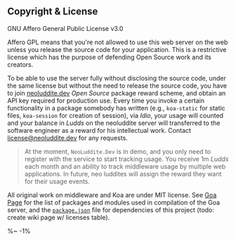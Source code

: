 <!-- ## TODO

- [ ] Add a new item to the todo list. -->

## Copyright & License

GNU Affero General Public License v3.0

Affero GPL means that you're not allowed to use this web server on the web unless you release the source code for your application. This is a restrictive license which has the purpose of defending Open Source work and its creators.

To be able to use the server fully without disclosing the source code, under the same license but without the need to release the source code, you have to join [neoluddite.dev](https://neoluddite.dev) _Open Source_ package reward scheme, and obtain an API key required for production use. Every time you invoke a certain functionality in a package somebody has written (e.g., `koa-static` for static files, `koa-session` for creation of session), via _Idio_, your usage will counted and your balance in _Ludds_ on the neoluddite server will transferred to the software engineer as a reward for his intellectual work. Contact license@neoluddite.dev for any requests.

> At the moment, `NeoLuddite.Dev` is in demo, and you only need to register with the service to start tracking usage. You receive 1m _Ludds_ each month and an ability to track middleware usage by multiple web applications. In future, neo luddites will assign the reward they want for their usage events.

All original work on middleware and Koa are under MIT license. See [Goa Page](https://github.com/idiocc/goa/) for the list of packages and modules used in compilation of the Goa server, and the [`package.json`](/package.json) file for dependencies of this project (todo: create wiki page w/ licenses table).

<idio-footer />

%~ -1%